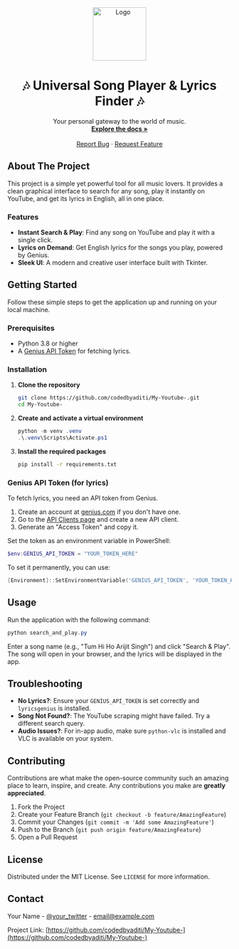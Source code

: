 <div align="center">
 <img src="logo.jpg" alt="Logo" width="120" height="120">
  <h1 align="center">🎶 Universal Song Player & Lyrics Finder 🎶</h1>
  <p align="center">
    Your personal gateway to the world of music.
    <br />
    <a href="https://github.com/codedbyaditi/My-Youtube-"><strong>Explore the docs »</strong></a>
    <br />
    <br />
    <a href="https://github.com/codedbyaditi/My-Youtube-/issues">Report Bug</a>
    ·
    <a href="https://github.com/codedbyaditi/My-Youtube-/issues">Request Feature</a>
  </p>
</div>

## About The Project

This project is a simple yet powerful tool for all music lovers. It provides a clean graphical interface to search for any song, play it instantly on YouTube, and get its lyrics in English, all in one place.

### Features

-   **Instant Search & Play**: Find any song on YouTube and play it with a single click.
-   **Lyrics on Demand**: Get English lyrics for the songs you play, powered by Genius.
-   **Sleek UI**: A modern and creative user interface built with Tkinter.

## Getting Started

Follow these simple steps to get the application up and running on your local machine.

### Prerequisites

-   Python 3.8 or higher
-   A [Genius API Token](#genius-api-token-for-lyrics) for fetching lyrics.

### Installation

1.  **Clone the repository**
    ```sh
    git clone https://github.com/codedbyaditi/My-Youtube-.git
    cd My-Youtube-
    ```
2.  **Create and activate a virtual environment**
    ```powershell
    python -m venv .venv
    .\.venv\Scripts\Activate.ps1
    ```
3.  **Install the required packages**
    ```sh
    pip install -r requirements.txt
    ```

### Genius API Token (for lyrics)

To fetch lyrics, you need an API token from Genius.

1.  Create an account at [genius.com](https://genius.com) if you don't have one.
2.  Go to the [API Clients page](https://genius.com/api-clients) and create a new API client.
3.  Generate an "Access Token" and copy it.

Set the token as an environment variable in PowerShell:

```powershell
$env:GENIUS_API_TOKEN = "YOUR_TOKEN_HERE"
```

To set it permanently, you can use:

```powershell
[Environment]::SetEnvironmentVariable('GENIUS_API_TOKEN', 'YOUR_TOKEN_HERE', 'User')
```

## Usage

Run the application with the following command:

```powershell
python search_and_play.py
```

Enter a song name (e.g., "Tum Hi Ho Arijit Singh") and click "Search & Play". The song will open in your browser, and the lyrics will be displayed in the app.

## Troubleshooting

-   **No Lyrics?**: Ensure your `GENIUS_API_TOKEN` is set correctly and `lyricsgenius` is installed.
-   **Song Not Found?**: The YouTube scraping might have failed. Try a different search query.
-   **Audio Issues?**: For in-app audio, make sure `python-vlc` is installed and VLC is available on your system.

## Contributing

Contributions are what make the open-source community such an amazing place to learn, inspire, and create. Any contributions you make are **greatly appreciated**.

1.  Fork the Project
2.  Create your Feature Branch (`git checkout -b feature/AmazingFeature`)
3.  Commit your Changes (`git commit -m 'Add some AmazingFeature'`)
4.  Push to the Branch (`git push origin feature/AmazingFeature`)
5.  Open a Pull Request

## License

Distributed under the MIT License. See `LICENSE` for more information.

## Contact

Your Name - [@your\_twitter](https://twitter.com/your_twitter) - email@example.com

Project Link: [https://github.com/codedbyaditi/My-Youtube-](https://github.com/codedbyaditi/My-Youtube-)
